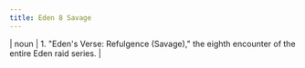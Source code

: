 ```yaml
---
title: Eden 8 Savage
---
```

| noun | 1.  	"Eden's Verse: Refulgence (Savage)," the eighth encounter of the entire Eden raid series.	|